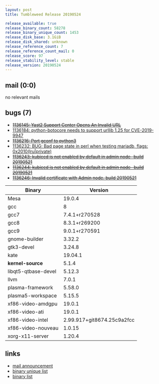```yaml
---
layout: post
title: Tumbleweed Release 20190524

release_available: true
release_binary_count: 58278
release_binary_unique_count: 1453
release_disk_base: 3.1GiB
release_disk_shared: unknown
release_reference_count: 7
release_reference_count_mail: 0
release_score: 97
release_stability_level: stable
release_version: 20190524
---
```


## mail (0:0)

no relevant mails

## bugs (7)

<!--more-->

- ~~[1136145: Yast2 Support Center Opens An Invalid URL](https://bugzilla.opensuse.org/show_bug.cgi?id=1136145)~~
- [1136184: python-botocore needs to support urllib 1.25 for CVE-2019-9947](https://bugzilla.opensuse.org/show_bug.cgi?id=1136184)
- ~~[1136216: Port gconf to python3](https://bugzilla.opensuse.org/show_bug.cgi?id=1136216)~~
- [1136232: BUG: Bad page state in perl when testing mariadb, flags: 0x2010(lru|private)](https://bugzilla.opensuse.org/show_bug.cgi?id=1136232)
- ~~[1136243: kubiccd is not enabled by default in admin node-  build 20190521](https://bugzilla.opensuse.org/show_bug.cgi?id=1136243)~~
- ~~[1136244: kubiccd is not enabled by default in admin node-  build 20190521](https://bugzilla.opensuse.org/show_bug.cgi?id=1136244)~~
- ~~[1136246: Invalid certificate with Admin node. build 20190521](https://bugzilla.opensuse.org/show_bug.cgi?id=1136246)~~

Binary | Version
--- | ---
Mesa | 19.0.4
gcc | 8
gcc7 | 7.4.1+r270528
gcc8 | 8.3.1+r269200
gcc9 | 9.0.1+r270591
gnome-builder | 3.32.2
gtk3-devel | 3.24.8
kate | 19.04.1
**kernel-source** | 5.1.4
libqt5-qtbase-devel | 5.12.3
llvm | 7.0.1
plasma-framework | 5.58.0
plasma5-workspace | 5.15.5
xf86-video-amdgpu | 19.0.1
xf86-video-ati | 19.0.1
xf86-video-intel | 2.99.917+git8674.25c9a2fcc
xf86-video-nouveau | 1.0.15
xorg-x11-server | 1.20.4

## links

- [mail announcement](https://lists.opensuse.org/opensuse-factory/2019-05/msg00298.html)
- [binary unique list](http://download.opensuse.org/history/20190524/rpm.unique.list)
- [binary list](http://download.opensuse.org/history/20190524/rpm.list)
